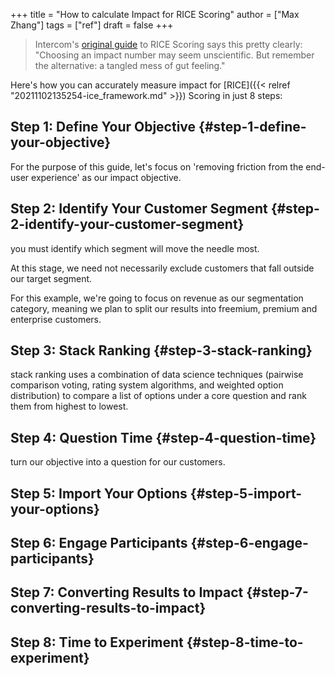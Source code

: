 +++
title = "How to calculate Impact for RICE Scoring"
author = ["Max Zhang"]
tags = ["ref"]
draft = false
+++

> Intercom's [original guide](https://www.intercom.com/blog/rice-simple-prioritization-for-product-managers/) to RICE Scoring says this pretty clearly: "Choosing an impact number may seem unscientific. But remember the alternative: a tangled mess of gut feeling."

Here's how you can accurately measure impact for [RICE]({{< relref "20211102135254-ice_framework.md" >}}) Scoring in just 8 steps:


## Step 1: Define Your Objective {#step-1-define-your-objective}

For the purpose of this guide, let's focus on 'removing friction from the end-user experience' as our impact objective.


## Step 2: Identify Your Customer Segment {#step-2-identify-your-customer-segment}

you must identify which segment will move the needle most.

At this stage, we need not necessarily exclude customers that fall outside our target segment.

For this example, we're going to focus on revenue as our segmentation category, meaning we plan to split our results into freemium, premium and enterprise customers.


## Step 3: Stack Ranking {#step-3-stack-ranking}

stack ranking uses a combination of data science techniques (pairwise comparison voting, rating system algorithms, and weighted option distribution) to compare a list of options under a core question and rank them from highest to lowest.


## Step 4: Question Time {#step-4-question-time}

turn our objective into a question for our customers.


## Step 5: Import Your Options {#step-5-import-your-options}


## Step 6: Engage Participants {#step-6-engage-participants}


## Step 7: Converting Results to Impact {#step-7-converting-results-to-impact}


## Step 8: Time to Experiment {#step-8-time-to-experiment}
